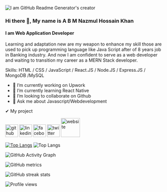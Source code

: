 
![I am GitHub Readme Generator's creator](https://media-exp1.licdn.com/dms/image/C5616AQF5SjmIlXZaXw/profile-displaybackgroundimage-shrink_200_800/0/1631564885544?e=1652918400&v=beta&t=txS2Y6o2Gz_XIEhUtuyG1padkWBLXY72yPakarNxV68)

### Hi there 👋, My name is A B M Nazmul Hossain Khan
#### I am Web Application Developer


Learning and adaptation new are my weapon to enhance my skill those are used to pick up programming language like Java Script after of 8 years job in Banking industry. And now I am confident to serve as a web developer and waiting to transition my career as a MERN Stack developer.

Skills: HTML / CSS / JavaScript / React.JS / Node.JS / Express.JS / MongoDB /MySQL 

- 🔭 I’m currently working on Upwork 
- 🌱 I’m currently learning React Native 
- 👯 I’m looking to collaborate on Github 
- 💬 Ask me about Javascript/Webdevelopment 

✔ My project

[<img src='https://149367133.v2.pressablecdn.com/wp-content/uploads/2018/06/github-logo-microsoft.jpg' alt='github' height='40'>](https://github.com/NazmulKhan-2009)  [<img src='https://camo.githubusercontent.com/a80d00f23720d0bc9f55481cfcd77ab79e141606829cf16ec43f8cacc7741e46/68747470733a2f2f696d672e736869656c64732e696f2f62616467652f4c696e6b6564496e2d3030373742353f7374796c653d666f722d7468652d6261646765266c6f676f3d6c696e6b6564696e266c6f676f436f6c6f723d7768697465' alt='linkedin' height='40'>](https://www.linkedin.com/in/https://www.linkedin.com/in/a-b-m-nazmul-hossain-khan-93516a162//)  [<img src='https://camo.githubusercontent.com/2d1ffa69dd491ebeca01b2098cf8233dd09950ff5895abccd5b455ca442abc59/68747470733a2f2f696d672e736869656c64732e696f2f62616467652f46616365626f6f6b2d3138373746323f7374796c653d666f722d7468652d6261646765266c6f676f3d66616365626f6f6b266c6f676f436f6c6f723d7768697465' alt='facebook' height='40'>](https://www.facebook.com/https://www.facebook.com/nazmulhossainkhan)  [<img src='https://camo.githubusercontent.com/5d03c86f6a75f7cbe80d135d9162fbf6dc46a31253cf30a8e9bb8279b4d574d3/68747470733a2f2f696d672e736869656c64732e696f2f62616467652f547769747465722d3144413146323f7374796c653d666f722d7468652d6261646765266c6f676f3d74776974746572266c6f676f436f6c6f723d7768697465' alt='twitter' height='40'>](https://twitter.com/https://twitter.com/Nazmulhkhan21)  [<img src='https://abm-nazmul-hossain-khan.netlify.app/static/media/khan3.41a1d53a.png' alt='website' height='60' title="my site">](https://abm-nazmul-hossain-khan.netlify.app/)  

<!-- [![Top Langs](https://github-readme-stats.vercel.app/api/top-langs/?username=NazmulKhan-2009)](https://github.com/anuraghazra/github-readme-stats) -->
[![Top Langs](https://github-readme-stats.vercel.app/api/top-langs/?username=NazmulKhan-2009&layout=compact)](https://github.com/anuraghazra/github-readme-stats)
![Top Langs](https://github-readme-stats.vercel.app/api?username=NazmulKhan-2009&show_icons=true&theme=radical)

<!-- ![GitHub stats](https://github-readme-stats.vercel.app/api?username=NazmulKhan-2009&show_icons=true)   -->




![GitHub Activity Graph](https://activity-graph.herokuapp.com/graph?username=NazmulKhan-2009)  

![GitHub metrics](https://metrics.lecoq.io/NazmulKhan-2009)  

![GitHub streak stats](https://github-readme-streak-stats.herokuapp.com/?user=NazmulKhan-2009)  

![Profile views](https://gpvc.arturio.dev/NazmulKhan-2009)  
